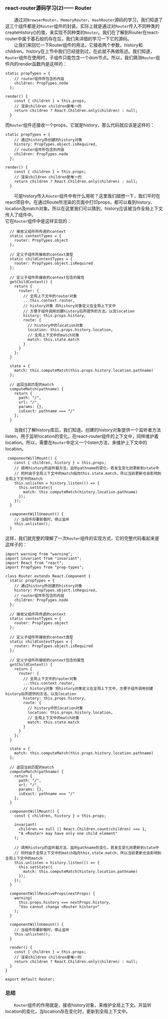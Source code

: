 ### react-router源码学习(2)—— Router

　　通过对`BrowserRouter`、`MemoryRouter`、`HashRouter`源码的学习，我们知道了这三个组件都是对`Router`组件的封装，实际上就是通过对`Router`传入不同种类的createHistory()的值，来实现不同种类的`Router`。我们在了解到Router在react-router中属于基石般的存在后，我们来详细的学习一下它的源码。  
　　让我们来回忆一下Router组件的用法，它接收两个参数，history和children。history在上节中我们已经提到过，在此就不再做陈述。我们知道，`Router`组件在使用时，子组件只能包含一个dom节点。所以，我们猜测`Router`组件内的render函数内是这样的：  
```
static propTypes = {
    // router组件所包含的内容
    children: PropTypes.node
  };

render() {
    const { children } = this.props;
    // 渲染children children是唯一的
    return children ? React.Children.only(children) : null;
  }
```  
而`Router`组件还接收一个props，它就是history，那么代码就应该是这样的：  
```
static propTypes = {
    // 通过history所创建的history对象
    history: PropTypes.object.isRequired,
    // router组件所包含的内容
    children: PropTypes.node
  };

render() {
    const { children } = this.props;
    // 渲染children children是唯一的
    return children ? React.Children.only(children) : null;
  }
```  
　　可是history传入`Router`组件中有什么用呢？这里我们细想一下，我们平时在react项目中。在通过Route所渲染的页面中打印props，都可以看到history、location及match对象。所以在这里我们可以猜到，history应该被当作全局上下文传入了组件中。  
它在`Router`组件中是这样实现的：  
```
  // 接收父组件所传递的context
  static contextTypes = {
    router: PropTypes.object
  };

  // 定义子组件所接收的context类型
  static childContextTypes = {
    router: PropTypes.object.isRequired
  };

  // 定义子组件所接收的context包含的属性
  getChildContext() {
    return {
      router: {
        // 全局上下文中的router对象
        ...this.context.router,
        // history对象 将history对象定义在全局上下文中
        // 方便子组件调用创建history后所提供的方法，以及location
        history: this.props.history,
        route: {
          // history中的location对象
          location: this.props.history.location,
          // 全局上下文中的match对象
          match: this.state.match
        }
      }
    };
  }

  state = {
    match: this.computeMatch(this.props.history.location.pathname)
  };

  // 返回当前匹配的match
  computeMatch(pathname) {
    return {
      path: "/",
      url: "/",
      params: {},
      isExact: pathname === "/"
    };
  }
```  
　　当我们了解history库后，我们知道。创建的history对象提供一个监听者方法listen，用于监听location的变化。在react-router组件的上下文中，同样维护着location。所以，需要在`Router`中定义一个listen方法，来维护上下文中的location。  
```
 componentWillMount() {
    const { children, history } = this.props;
    // 调用history的监听器方法，监听pathname的变化，若发生变化则更新到state中
    // 同时由于全局上下文中的match指向this.state.match，所以当前更新也会影响到全局上下文中的match
    this.unlisten = history.listen(() => {
      this.setState({
        match: this.computeMatch(history.location.pathname)
      });
    });
  }

  componentWillUnmount() {
    // 当组件将要卸载时，停止监听
    this.unlisten();
  }

```  
这样，我们就完整的理解了一次`Router`组件的实现方式，它的完整代码看起来是这样子的：  

```
import warning from "warning";
import invariant from "invariant";
import React from "react";
import PropTypes from "prop-types";

class Router extends React.Component {
  static propTypes = {
    // 通过history所创建的history对象
    history: PropTypes.object.isRequired,
    // router组件所包含的内容
    children: PropTypes.node
  };

  // 接收父组件所传递的context
  static contextTypes = {
    router: PropTypes.object
  };

  // 定义子组件所接收的context类型
  static childContextTypes = {
    router: PropTypes.object.isRequired
  };

  // 定义子组件所接收的context包含的属性
  getChildContext() {
    return {
      router: {
        // 全局上下文中的router对象
        ...this.context.router,
        // history对象 将history对象定义在全局上下文中，方便子组件调用创建history后所提供的方法，以及location
        history: this.props.history,
        route: {
          // history中的location对象
          location: this.props.history.location,
          // 全局上下文中的match对象
          match: this.state.match
        }
      }
    };
  }

  state = {
    match: this.computeMatch(this.props.history.location.pathname)
  };

  // 返回当前匹配的match
  computeMatch(pathname) {
    return {
      path: "/",
      url: "/",
      params: {},
      isExact: pathname === "/"
    };
  }

  componentWillMount() {
    const { children, history } = this.props;

    invariant(
      children == null || React.Children.count(children) === 1,
      "A <Router> may have only one child element"
    );

    // 调用history的监听器方法，监听pathname的变化，若发生变化则更新到state中
    // 同时由于全局上下文中的match指向this.state.match，所以当前更新也会影响到全局上下文中的match
    this.unlisten = history.listen(() => {
      this.setState({
        match: this.computeMatch(history.location.pathname)
      });
    });
  }

  componentWillReceiveProps(nextProps) {
    warning(
      this.props.history === nextProps.history,
      "You cannot change <Router history>"
    );
  }

  componentWillUnmount() {
    // 当组件将要卸载时，停止监听
    this.unlisten();
  }

  render() {
    const { children } = this.props;
    // 渲染children children是唯一的
    return children ? React.Children.only(children) : null;
  }
}

export default Router;

```  
### 总结  
　　`Router`组件的作用就是，接收history对象，来维护全局上下文。并监听location的变化，当location存在变化时，更新到全局上下文中。